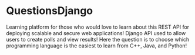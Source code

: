 # QuestionsDjango
Learning platform for those who would love to learn about this REST API for deploying scalable and secure web applications!
Django API used to allow users to create polls and view results! 
Here the question is to choose which programming language is the easiest to learn from C++, Java, and Python!
